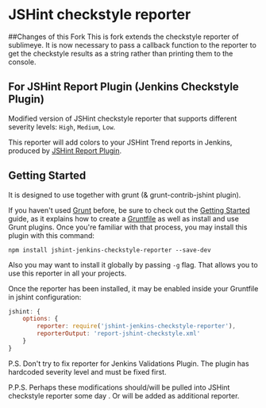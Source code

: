 JSHint checkstyle reporter
==================================

##Changes of this Fork
This is fork extends the checkstyle reporter of sublimeye. It is now necessary to pass a callback function to the reporter to get the checkstyle results as a string rather than printing them to the console.

## For JSHint Report Plugin (Jenkins Checkstyle Plugin)

Modified version of JSHint checkstyle reporter that supports different severity levels:
`High`, `Medium`, `Low`.

This reporter will add colors to your JSHint Trend reports in Jenkins,
produced by [JSHint Report Plugin](https://wiki.jenkins-ci.org/display/JENKINS/Checkstyle+Plugin).

## Getting Started
It is designed to use together with grunt (& grunt-contrib-jshint plugin).

If you haven't used [Grunt](http://gruntjs.com/) before, be sure to check out the [Getting Started](http://gruntjs.com/getting-started) guide, as it explains how to create a [Gruntfile](http://gruntjs.com/sample-gruntfile) as well as install and use Grunt plugins. Once you're familiar with that process, you may install this plugin with this command:

```shell
npm install jshint-jenkins-checkstyle-reporter --save-dev
```

Also you may want to install it globally by passing `-g` flag. That allows you to use this
reporter in all your projects.

Once the reporter has been installed, it may be enabled inside your Gruntfile in jshint
configuration:

```js
jshint: {
	options: {
		reporter: require('jshint-jenkins-checkstyle-reporter'),
		reporterOutput: 'report-jshint-checkstyle.xml'
	}
}
```

P.S. Don't try to fix reporter for Jenkins Validations Plugin. The plugin has hardcoded severity
level and must be fixed first.

P.P.S. Perhaps these modifications should/will be pulled into JSHint checkstyle reporter some day
. Or will be added as additional reporter.
